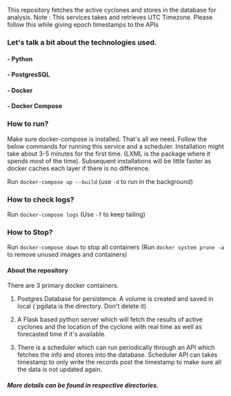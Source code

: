 This repository fetches the active cyclones and stores in the database for analysis.
Note : This services takes and retrieves UTC Timezone. Please follow this while giving epoch timestamps to the APIs

### Let's talk a bit about the technologies used.

#### - Python

#### - PostgresSQL

#### - Docker

#### - Docker Compose

  

### How to run?

Make sure docker-compose is installed. That's all we need. Follow the below commands for running this service and a scheduler. Installation might take about 3-5 minutes for the first time. (LXML is the package where it spends most of the time). Subsequent installations will be little faster as docker caches each layer if there is no difference.

  

Run `docker-compose up --build` (use `-d` to run in the background)

  

### How to check logs?

Run `docker-compose logs` (Use `-f` to keep tailing)

### How to Stop?

Run `docker-compose down` to stop all containers
(Run `docker system prune -a` to remove unused images and containers)

#### About the repository
There are 3 primary docker containers.

1. Postgres Database for persistence. A volume is created and saved in local (`pgdata is the directory. Don't delete it)

2. A Flask based python server which will fetch the results of active cyclones and the location of the cyclone with real time as well as forecasted time if it's available.

3. There is a scheduler which can run periodically through an API which fetches the info and stores into the database. Scheduler API can takes timestamp to only write the records post the timestamp to make sure all the data is not updated again.

  

##### More details can be found in respective directories.